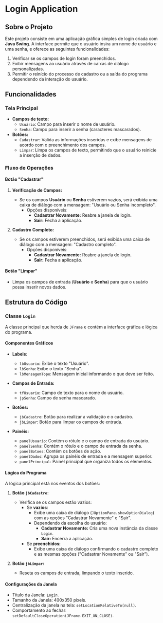 # Login Application

## Sobre o Projeto

Este projeto consiste em uma aplicação gráfica simples de login criada com **Java Swing**. A interface permite que o usuário insira um nome de usuário e uma senha, e oferece as seguintes funcionalidades:

1. Verificar se os campos de login foram preenchidos.
2. Exibir mensagens ao usuário através de caixas de diálogo personalizadas.
3. Permitir o reinício do processo de cadastro ou a saída do programa dependendo da interação do usuário.

## Funcionalidades

### Tela Principal
- **Campos de texto:**
  - `Usuário`: Campo para inserir o nome de usuário.
  - `Senha`: Campo para inserir a senha (caracteres mascarados).
- **Botões:**
  - `Cadastrar`: Valida as informações inseridas e exibe mensagens de acordo com o preenchimento dos campos.
  - `Limpar`: Limpa os campos de texto, permitindo que o usuário reinicie a inserção de dados.

### Fluxo de Operações
#### Botão "Cadastrar"
1. **Verificação de Campos:**
   - Se os campos **Usuário** ou **Senha** estiverem vazios, será exibida uma caixa de diálogo com a mensagem: "Usuário ou Senha incompleto".
     - Opções disponíveis:
       - **Cadastrar Novamente:** Reabre a janela de login.
       - **Sair:** Fecha a aplicação.
   
2. **Cadastro Completo:**
   - Se os campos estiverem preenchidos, será exibida uma caixa de diálogo com a mensagem: "Cadastro completo".
     - Opções disponíveis:
       - **Cadastrar Novamente:** Reabre a janela de login.
       - **Sair:** Fecha a aplicação.

#### Botão "Limpar"
- Limpa os campos de entrada (**Usuário** e **Senha**) para que o usuário possa inserir novos dados.

## Estrutura do Código

### Classe `Login`
A classe principal que herda de `JFrame` e contém a interface gráfica e lógica do programa.

#### Componentes Gráficos
- **Labels:**
  - `lbUsuario`: Exibe o texto "Usuário".
  - `lbSenha`: Exibe o texto "Senha".
  - `lbMensagemTopo`: Mensagem inicial informando o que deve ser feito.

- **Campos de Entrada:**
  - `tfUsuario`: Campo de texto para o nome do usuário.
  - `jpSenha`: Campo de senha mascarado.

- **Botões:**
  - `jbCadastro`: Botão para realizar a validação e o cadastro.
  - `jbLimpar`: Botão para limpar os campos de entrada.

- **Painéis:**
  - `panelUsuario`: Contém o rótulo e o campo de entrada do usuário.
  - `panelSenha`: Contém o rótulo e o campo de entrada da senha.
  - `panelBotoes`: Contém os botões de ação.
  - `panelDados`: Agrupa os painéis de entrada e a mensagem superior.
  - `panelPrincipal`: Painel principal que organiza todos os elementos.

#### Lógica do Programa
A lógica principal está nos eventos dos botões:

1. **Botão `jbCadastro`:**
   - Verifica se os campos estão vazios:
     - Se **vazios**:
       - Exibe uma caixa de diálogo (`JOptionPane.showOptionDialog`) com as opções "Cadastrar Novamente" e "Sair".
       - Dependendo da escolha do usuário:
         - **Cadastrar Novamente:** Cria uma nova instância da classe `Login`.
         - **Sair:** Encerra a aplicação.
     - Se **preenchidos**:
       - Exibe uma caixa de diálogo confirmando o cadastro completo e as mesmas opções ("Cadastrar Novamente" ou "Sair").

2. **Botão `jbLimpar`:**
   - Reseta os campos de entrada, limpando o texto inserido.

#### Configurações da Janela
- Título da Janela: `Login`.
- Tamanho da Janela: 400x350 pixels.
- Centralização da janela na tela: `setLocationRelativeTo(null)`.
- Comportamento ao fechar: `setDefaultCloseOperation(JFrame.EXIT_ON_CLOSE)`.
